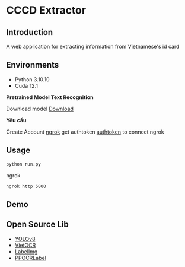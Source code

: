 # **CCCD Extractor**

## **Introduction**

A web application for extracting information from Vietnamese's id card

## **Environments**
- Python 3.10.10
- Cuda 12.1

**Pretrained Model Text Recognition**

Download model [Download](https://drive.google.com/file/d/1_8KHwRZpm13FuETG5gF_IftCH209rQxh/view?usp=sharing)

**Yêu cầu**

Create Account [ngrok](https://ngrok.com/) get authtoken [authtoken](https://dashboard.ngrok.com/get-started/your-authtoken) to connect ngrok


## **Usage**

``` python
python run.py
```
ngrok
```
ngrok http 5000
```

## **Demo**


## **Open Source Lib**
- [YOLOv8](https://docs.ultralytics.com/vi/models/yolov8/#supported-tasks-and-modes)
- [VietOCR](https://github.com/pbcquoc/vietocr)
- [LabelImg](https://github.com/tzutalin/labelImg)
- [PPOCRLabel](https://github.com/Mushroomcat9998/PaddleOCR/blob/main/PPOCRLabel)
